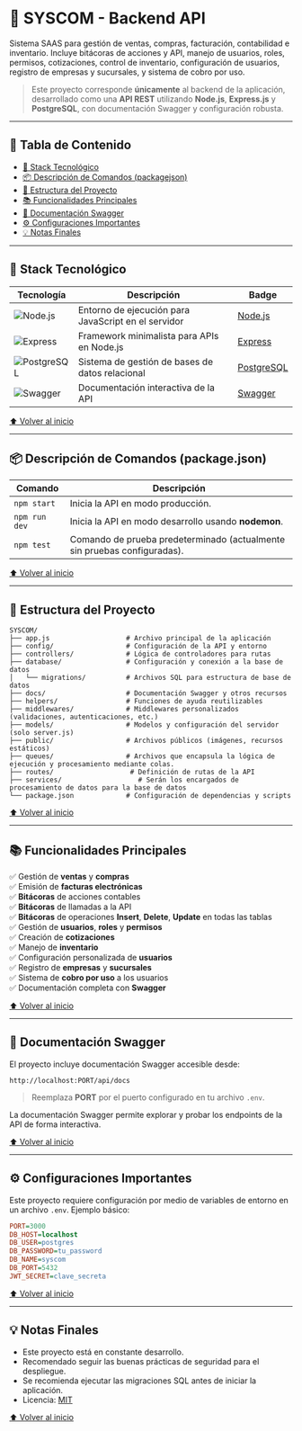 
# 🚀 SYSCOM - Backend API

Sistema SAAS para gestión de ventas, compras, facturación, contabilidad e inventario. Incluye bitácoras de acciones y API, manejo de usuarios, roles, permisos, cotizaciones, control de inventario, configuración de usuarios, registro de empresas y sucursales, y sistema de cobro por uso.

> Este proyecto corresponde **únicamente** al backend de la aplicación, desarrollado como una **API REST** utilizando **Node.js**, **Express.js** y **PostgreSQL**, con documentación Swagger y configuración robusta.

---

## 📑 Tabla de Contenido

- [🔧 Stack Tecnológico](#-stack-tecnológico)
- [📦 Descripción de Comandos (packagejson)](#-descripción-de-comandos-packagejson)
- [📂 Estructura del Proyecto](#-estructura-del-proyecto)
- [📚 Funcionalidades Principales](#-funcionalidades-principales)
- [📝 Documentación Swagger](#-documentación-swagger)
- [⚙️ Configuraciones Importantes](#-configuraciones-importantes)
- [💡 Notas Finales](#-notas-finales)

---

## 🔧 Stack Tecnológico

| Tecnología | Descripción | Badge |
|-------------|-----------------|--------|
| ![Node.js](https://img.shields.io/badge/Node.js-18.x-green) | Entorno de ejecución para JavaScript en el servidor | [Node.js](https://nodejs.org/) |
| ![Express](https://img.shields.io/badge/Express.js-4.x-black) | Framework minimalista para APIs en Node.js | [Express](https://expressjs.com/) |
| ![PostgreSQL](https://img.shields.io/badge/PostgreSQL-15.x-blue) | Sistema de gestión de bases de datos relacional | [PostgreSQL](https://www.postgresql.org/) |
| ![Swagger](https://img.shields.io/badge/Swagger-UI-green) | Documentación interactiva de la API | [Swagger](https://swagger.io/tools/swagger-ui/) |

[⬆️ Volver al inicio](#-syscom---backend-api)

---

## 📦 Descripción de Comandos (package.json)

| Comando | Descripción |
|-------------|-----------------|
| `npm start` | Inicia la API en modo producción. |
| `npm run dev` | Inicia la API en modo desarrollo usando **nodemon**. |
| `npm test` | Comando de prueba predeterminado (actualmente sin pruebas configuradas). |

[⬆️ Volver al inicio](#-syscom---backend-api)

---

## 📂 Estructura del Proyecto

```plaintext
SYSCOM/
├── app.js                   # Archivo principal de la aplicación
├── config/                  # Configuración de la API y entorno
├── controllers/             # Lógica de controladores para rutas
├── database/                # Configuración y conexión a la base de datos
│   └── migrations/          # Archivos SQL para estructura de base de datos
├── docs/                    # Documentación Swagger y otros recursos
├── helpers/                 # Funciones de ayuda reutilizables
├── middlewares/             # Middlewares personalizados (validaciones, autenticaciones, etc.)
├── models/                  # Modelos y configuración del servidor (solo server.js)
├── public/                  # Archivos públicos (imágenes, recursos estáticos)
├── queues/                  # Archivos que encapsula la lógica de ejecución y procesamiento mediante colas.
├── routes/                   # Definición de rutas de la API
├── services/                   # Serán los encargados de procesamiento de datos para la base de datos
└── package.json             # Configuración de dependencias y scripts
```

[⬆️ Volver al inicio](#-syscom---backend-api)

---

## 📚 Funcionalidades Principales

✅ Gestión de **ventas** y **compras**  
✅ Emisión de **facturas electrónicas**  
✅ **Bitácoras** de acciones contables  
✅ **Bitácoras** de llamadas a la API  
✅ **Bitácoras** de operaciones **Insert**, **Delete**, **Update** en todas las tablas  
✅ Gestión de **usuarios**, **roles** y **permisos**  
✅ Creación de **cotizaciones**  
✅ Manejo de **inventario**  
✅ Configuración personalizada de **usuarios**  
✅ Registro de **empresas** y **sucursales**  
✅ Sistema de **cobro por uso** a los usuarios  
✅ Documentación completa con **Swagger**  

[⬆️ Volver al inicio](#-syscom---backend-api)

---

## 📝 Documentación Swagger

El proyecto incluye documentación Swagger accesible desde:

```
http://localhost:PORT/api/docs
```

> Reemplaza **PORT** por el puerto configurado en tu archivo `.env`.

La documentación Swagger permite explorar y probar los endpoints de la API de forma interactiva.

[⬆️ Volver al inicio](#-syscom---backend-api)

---

## ⚙️ Configuraciones Importantes

Este proyecto requiere configuración por medio de variables de entorno en un archivo `.env`. Ejemplo básico:

```ini
PORT=3000
DB_HOST=localhost
DB_USER=postgres
DB_PASSWORD=tu_password
DB_NAME=syscom
DB_PORT=5432
JWT_SECRET=clave_secreta
```

[⬆️ Volver al inicio](#-syscom---backend-api)

---

## 💡 Notas Finales

- Este proyecto está en constante desarrollo.  
- Recomendado seguir las buenas prácticas de seguridad para el despliegue.  
- Se recomienda ejecutar las migraciones SQL antes de iniciar la aplicación.  
- Licencia: [MIT](https://opensource.org/licenses/MIT)  

[⬆️ Volver al inicio](#-syscom---backend-api)
